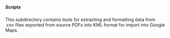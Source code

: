 ##### Scripts

This subdirectory contains tools for extracting and formatting data from .csv files exported from source PDFs into KML format for import into Google Maps.
